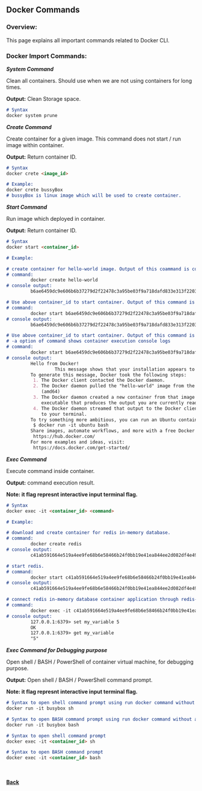 ## Docker Commands

### Overview:
This page explains all important commands related to Docker CLI.

### Docker Import Commands:

**_System Command_**

Clean all containers. Should use when we are not using containers for long times.

**Output:** Clean Storage space.

```markdown
# Syntax
docker system prune
```

**_Create Command_**

Create container for a given image. This command does not start / run image within container.

**Output:** Return container ID.

```markdown
# Syntax
docker crete <image_id>

# Example:
docker crete bussyBox
# bussyBox is linux image which will be used to create container.
```

**_Start Command_**

Run image which deployed in container.

**Output:** Return container ID.

```markdown
# Syntax
docker start <container_id>

# Example:

# create container for hello-world image. Output of this coammand is container_id.
# command:
         docker create hello-world
# console output: 
         b6ae6459dc9e606b6b37279d2f22478c3a95be03f9a718dafd833e313f220351

# Use above container_id to start container. Output of this command is container_id. 
# command: 
         docker start b6ae6459dc9e606b6b37279d2f22478c3a95be03f9a718dafd833e313f220351
# console output: 
         b6ae6459dc9e606b6b37279d2f22478c3a95be03f9a718dafd833e313f220351

# Use above container_id to start container. Output of this command is container_id.
# -a option of command shows container execution console logs
# command:
         docker start b6ae6459dc9e606b6b37279d2f22478c3a95be03f9a718dafd833e313f220351 -a
# console output:
         Hello from Docker!
                  This message shows that your installation appears to be working correctly.
         To generate this message, Docker took the following steps:
          1. The Docker client contacted the Docker daemon.
          2. The Docker daemon pulled the "hello-world" image from the Docker Hub.
             (amd64)
          3. The Docker daemon created a new container from that image which runs the
             executable that produces the output you are currently reading.
          4. The Docker daemon streamed that output to the Docker client, which sent it
             to your terminal.
         To try something more ambitious, you can run an Ubuntu container with:
          $ docker run -it ubuntu bash
         Share images, automate workflows, and more with a free Docker ID:
          https://hub.docker.com/
         For more examples and ideas, visit:
          https://docs.docker.com/get-started/
```

**_Exec Command_**

Execute command inside container.

**Output:** command execution result.

**Note: it flag represnt interactive input terminal flag.**

```markdown
# Syntax
docker exec -it <container_id> <command>

# Example:

# download and create container for redis in-memory database.
# command:
         docker create redis
# console output:
         c41ab591664e519a4ee9fe68b6e58466b24f0bb19e41ea844ee2d082df4e4916

# start redis.
# command:
         docker start c41ab591664e519a4ee9fe68b6e58466b24f0bb19e41ea844ee2d082df4e4916
# console output:
         c41ab591664e519a4ee9fe68b6e58466b24f0bb19e41ea844ee2d082df4e4916

# connect redis in-memory database container application through redis-cli command to perform operation / trouble-shooting purpose.
# command:
         docker exec -it c41ab591664e519a4ee9fe68b6e58466b24f0bb19e41ea844ee2d082df4e4916 redis-cli
# console output:
         127.0.0.1:6379> set my_variable 5
         OK
         127.0.0.1:6379> get my_variable
         "5"
```

**_Exec Command for Debugging purpose_**

Open shell / BASH / PowerShell of container virtual machine, for debugging purpose.

**Output:** Open shell / BASH / PowerShell command prompt.

**Note: it flag represnt interactive input terminal flag.**

```markdown
# Syntax to open shell command prompt using run docker command without any other process
docker run -it busybox sh

# Syntax to open BASH command prompt using run docker command without any other process
docker run -it busybox bash

# Syntax to open shell command prompt
docker exec -it <container_id> sh

# Syntax to open BASH command prompt
docker exec -it <container_id> bash

```

<br/><br/>
[<i class="fa fa-arrow-left"></i> **Back**](/docker-documentation/)


